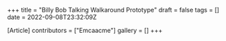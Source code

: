 +++
title = "Billy Bob Talking Walkaround Prototype"
draft = false
tags = []
date = 2022-09-08T23:32:09Z

[Article]
contributors = ["Emcaacme"]
gallery = []
+++

